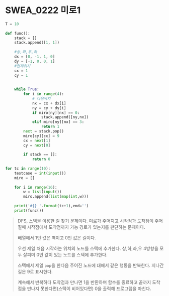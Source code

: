 # SWEA_0222 미로1

```python
T = 10
 
def func():
    stack = []
    stack.append([1, 1])
 
    #상,좌,우,하
    dx = [0, -1, 1, 0]
    dy = [-1, 0, 0, 1]
    #현재위치
    cx = 1
    cy = 1
 
 
    while True:
        for i in range(4):
            # 다음위치
            nx = cx + dx[i]
            ny = cy + dy[i]
            if miro[ny][nx] == 0:
                stack.append([ny,nx])
            elif miro[ny][nx] == 3:
                return 1
        next = stack.pop()
        miro[cy][cx] = 9
        cx = next[1]
        cy = next[0]
 
        if stack == []:
            return 0
 
for tc in range(10):
    testcase = int(input())
    miro = []
 
    for i in range(16):
        w = list(input())
        miro.append(list(map(int,w)))
 
    print('#{} '.format(tc+1),end='')
    print(func())
```

> DFS, 스택을 이용한 길 찾기 문제이다. 미로가 주어지고 시작점과 도착점이 주어질때 시작점에서 도착점까지 가능 경로가 있는지를 판단하는 문제이다.
>
> 배열에서 1인 값은 벽이고 0인 값은 길이다.
>
> 우선 제일 처음 시작하는 위치의 노드를 스택에 추가한다. 상,하,좌,우 4방향을 모두 살피며 0인 값이 있는 노드를 스택에 추가한다. 
>
> 스택에서 제일 `pop`을 한다음 주어진 노드에 대해서 같은 행동을 반복한다. 지나간 길은 9로 표시한다.
>
> 계속해서 반복하다 도착점과 만나면 1을 반환하며 함수를 종료하고 끝까지 도착점을 만나지 못한다면(스택이 비어있다면) 0을 출력해 프로그램을 마친다.